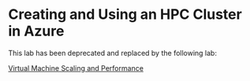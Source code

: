 # Creating and Using an HPC Cluster in Azure

This lab has been deprecated and replaced by the following lab:

[Virtual Machine Scaling and Performance](../VM%20Scaling/VM%20Scaling.md)